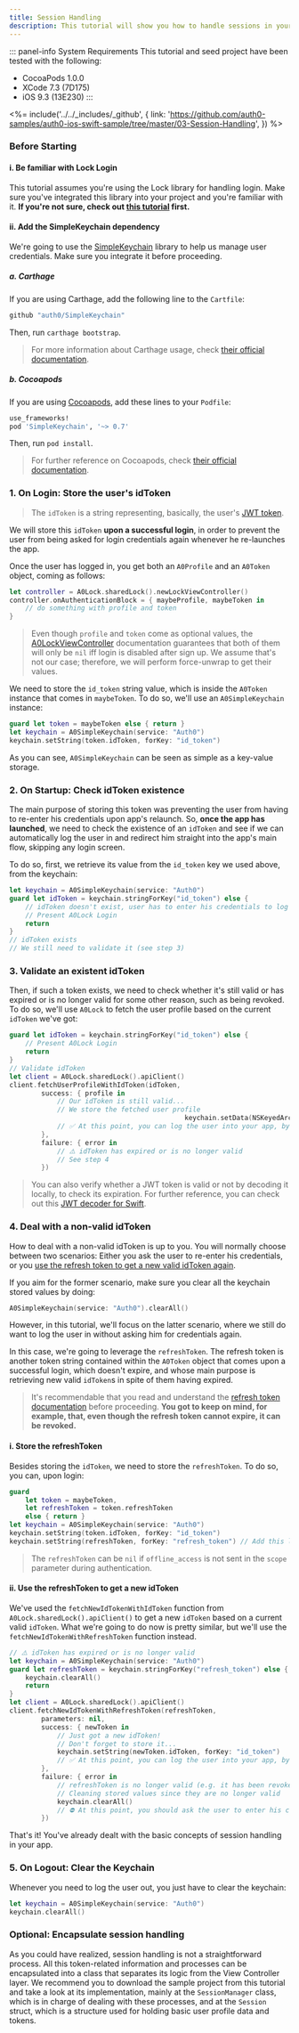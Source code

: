 ```yaml
---
title: Session Handling
description: This tutorial will show you how to handle sessions in your app, with the aim of preventing the user from being asked for credentials each time the app is launched.
---
```


::: panel-info System Requirements
This tutorial and seed project have been tested with the following:

* CocoaPods 1.0.0
* XCode 7.3 (7D175)
* iOS 9.3 (13E230)
  :::

<%= include('../../_includes/_github', { link: 'https://github.com/auth0-samples/auth0-ios-swift-sample/tree/master/03-Session-Handling', }) %>

### Before Starting

#### i. Be familiar with Lock Login

This tutorial assumes you're using the Lock library for handling login. Make sure you've integrated this library into your project and you're familiar with it. **If you're not sure, check out [this tutorial](01-login.md) first.**

#### ii. Add the SimpleKeychain dependency

We're going to use the [SimpleKeychain](https://github.com/auth0/SimpleKeychain) library to help us manage user credentials. Make sure you integrate it before proceeding.

##### a. Carthage

If you are using Carthage, add the following line to the `Cartfile`:

```ruby
github "auth0/SimpleKeychain"
```

Then, run `carthage bootstrap`.

> For more information about Carthage usage, check [their official documentation](https://github.com/Carthage/Carthage#if-youre-building-for-ios-tvos-or-watchos).

##### b. Cocoapods

If you are using [Cocoapods](https://cocoapods.org/), add these lines to your `Podfile`:

```ruby
use_frameworks!
pod 'SimpleKeychain', '~> 0.7'
```

Then, run `pod install`.

> For further reference on Cocoapods, check [their official documentation](http://guides.cocoapods.org/using/getting-started.html).

### 1. On Login: Store the user's idToken

> The `idToken` is a string representing, basically, the user's [JWT token](https://en.wikipedia.org/wiki/JSON_Web_Token).

We will store this `idToken` **upon a successful login**, in order to prevent the user from being asked for login credentials again whenever he re-launches the app.

Once the user has logged in, you get both an `A0Profile` and an `A0Token` object, coming as follows:

```swift
let controller = A0Lock.sharedLock().newLockViewController()
controller.onAuthenticationBlock = { maybeProfile, maybeToken in
	// do something with profile and token
}
```

> Even though `profile` and `token` come as optional values, the [A0LockViewController](https://github.com/auth0/Lock.iOS-OSX/blob/master/Lock/UI/A0LockViewController.h) documentation guarantees that both of them will only be `nil` iff login is disabled after sign up. We assume that's not our case; therefore, we will perform force-unwrap to get their values.

We need to store the `id_token` string value, which is inside the `A0Token` instance that comes in `maybeToken`. To do so, we'll use an `A0SimpleKeychain` instance:

```swift
guard let token = maybeToken else { return }
let keychain = A0SimpleKeychain(service: "Auth0")
keychain.setString(token.idToken, forKey: "id_token")
```

As you can see, `A0SimpleKeychain` can be seen as simple as a key-value storage.

### 2. On Startup: Check idToken existence

The main purpose of storing this token was preventing the user from having to re-enter his credentials upon app's relaunch. So, **once the app has launched**, we need to check the existence of an `idToken` and see if we can automatically log the user in and redirect him straight into the app's main flow, skipping any login screen.

To do so, first, we retrieve its value from the `id_token` key we used above, from the keychain:

```swift
let keychain = A0SimpleKeychain(service: "Auth0")
guard let idToken = keychain.stringForKey("id_token") else {
    // idToken doesn't exist, user has to enter his credentials to log in
    // Present A0Lock Login
	return
}
// idToken exists
// We still need to validate it (see step 3)
```

### 3. Validate an existent idToken

Then, if such a token exists, we need to check whether it's still valid or has expired or is no longer valid for some other reason, such as being revoked. To do so, we'll use `A0Lock` to fetch the user profile based on the current `idToken` we've got:

```swift
guard let idToken = keychain.stringForKey("id_token") else {
    // Present A0Lock Login
    return
}
// Validate idToken
let client = A0Lock.sharedLock().apiClient()
client.fetchUserProfileWithIdToken(idToken,
        success: { profile in
            // Our idToken is still valid...
            // We store the fetched user profile
                                            keychain.setData(NSKeyedArchiver.archivedDataWithRootObject(profile), forKey: "profile")
            // ✅ At this point, you can log the user into your app, by navigating to the corresponding screen
        },
        failure: { error in
            // ⚠️ idToken has expired or is no longer valid
            // See step 4
        })
```

> You can also verify whether a JWT token is valid or not by decoding it locally, to check its expiration. For further reference, you can check out this [JWT decoder for Swift](https://github.com/auth0/JWTDecode.swift).

### 4. Deal with a non-valid idToken

How to deal with a non-valid idToken is up to you. You will normally choose between two scenarios: Either you ask the user to re-enter his credentials, or you [use the refresh token to get a new valid idToken again](https://auth0.com/docs/refresh-token).

If you aim for the former scenario, make sure you clear all the keychain stored values by doing:

```swift
A0SimpleKeychain(service: "Auth0").clearAll()
```

However, in this tutorial, we'll focus on the latter scenario, where we still do want to log the user in without asking him for credentials again.

In this case, we're going to leverage the `refreshToken`. The refresh token is another token string contained within the `A0Token` object that comes upon a successful login, which doesn't expire, and whose main purpose is retrieving new valid `idToken`s in spite of them having expired.

>It's recommendable that you read and understand the [refresh token documentation](https://auth0.com/docs/refresh-token) before proceeding. **You got to keep on mind, for example, that, even though the refresh token cannot expire, it can be revoked.**

#### i. Store the refreshToken

Besides storing the `idToken`, we need to store the `refreshToken`. To do so, you can, upon login:

```swift
guard 
    let token = maybeToken,
    let refreshToken = token.refreshToken
    else { return }
let keychain = A0SimpleKeychain(service: "Auth0")
keychain.setString(token.idToken, forKey: "id_token")
keychain.setString(refreshToken, forKey: "refresh_token") // Add this line
```

> The `refreshToken` can be `nil` if `offline_access` is not sent in the `scope` parameter during authentication.

#### ii. Use the refreshToken to get a new idToken

We've used the `fetchNewIdTokenWithIdToken` function from `A0Lock.sharedLock().apiClient()` to get a new `idToken` based on a current valid `idToken`. What we're going to do now is pretty similar, but we'll use the `fetchNewIdTokenWithRefreshToken` function instead.

```swift
// ⚠️ idToken has expired or is no longer valid
let keychain = A0SimpleKeychain(service: "Auth0")
guard let refreshToken = keychain.stringForKey("refresh_token") else {
    keychain.clearAll()
    return
}
let client = A0Lock.sharedLock().apiClient()
client.fetchNewIdTokenWithRefreshToken(refreshToken,
        parameters: nil,
        success: { newToken in
            // Just got a new idToken!
            // Don't forget to store it...
            keychain.setString(newToken.idToken, forKey: "id_token")
            // ✅ At this point, you can log the user into your app, by navigating to the corresponding screen
        },
        failure: { error in
            // refreshToken is no longer valid (e.g. it has been revoked)
            // Cleaning stored values since they are no longer valid
            keychain.clearAll()
            // ⛔️ At this point, you should ask the user to enter his credentials again!
        })
```

That's it! You've already dealt with the basic concepts of session handling in your app.

### 5. On Logout: Clear the Keychain

Whenever you need to log the user out, you just have to clear the keychain:

```swift
let keychain = A0SimpleKeychain(service: "Auth0")
keychain.clearAll()
```

### Optional: Encapsulate session handling

As you could have realized, session handling is not a straightforward process. All this token-related information and processes can be encapsulated into a class that separates its logic from the View Controller layer. We recommend you to download the sample project from this tutorial and take a look at its implementation, mainly at the `SessionManager` class, which is in charge of dealing with these processes, and at the `Session` struct, which is a structure used for holding basic user profile data and tokens.
